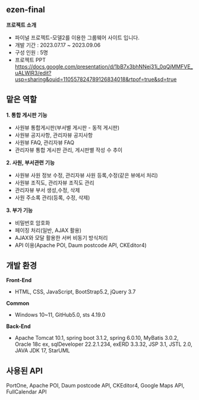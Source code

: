 ## ezen-final
**프로젝트 소개**
- 파이널 프로젝트-모델2를 이용한 그룹웨어 사이트 입니다.
- 개발 기간 : 2023.07.17 ~ 2023.09.06
- 구성 인원 : 5명
- 프로젝트 PPT<BR>
https://docs.google.com/presentation/d/1bB7x3bhNNej31i_0qQjMMFVE_uALWlR3/edit?usp=sharing&ouid=110557824789126834018&rtpof=true&sd=true
## 맡은 역할
**1. 통합 게시판 기능**
- 사원뷰 통합게시판(부서별 게시판 - 동적 게시판)
- 사원뷰 공지사항, 관리자뷰 공지사항
- 사원뷰 FAQ, 관리자뷰 FAQ
- 관리자뷰 통합 게시판 관리, 게시판별 작성 수 추이

**2. 사원, 부서관련 기능**
- 사원뷰 사원 정보 수정, 관리자뷰 사원 등록,수정(같은 뷰에서 처리)
- 사원뷰 조직도, 관리자뷰 조직도 관리
- 관리자뷰 부서 생성,수정, 삭제
- 사원 주소록 관리(등록, 수정, 삭제)

**3. 부가 기능**
- 비밀번호 암호화
- 페이징 처리(일반, AJAX 활용)
- AJAX와 모달 활용한 서버 비동기 방식처리
- API 이용(Apache POI, Daum postcode API, CKEditor4)

## 개발 환경
**Front-End**
- HTML, CSS, JavaScript, BootStrap5.2, jQuery 3.7

**Common**
- Windows 10~11, GitHub5.0, sts 4.19.0

**Back-End**
- Apache Tomcat 10.1, spring boot 3.1.2, spring 6.0.10, MyBatis 3.0.2, Oracle 18c ex, sqlDeveloper 22.2.1.234, exERD 3.3.32, JSP 3.1, JSTL 2.0, JAVA JDK 17, StarUML

## 사용된 API
PortOne, Apache POI, Daum postcode API, CKEditor4, Google Maps API, FullCalendar API

